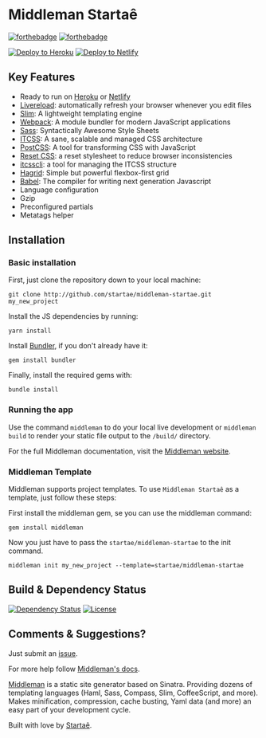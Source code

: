 # Middleman Startaê

[![forthebadge](http://forthebadge.com/images/badges/fuck-it-ship-it.svg)](http://www.startae.com)
[![forthebadge](http://forthebadge.com/images/badges/built-with-love.svg)](http://www.startae.com)

[![Deploy to Heroku](https://www.herokucdn.com/deploy/button.svg)](https://heroku.com/deploy?template=https://github.com/startae/middleman-startae/tree/master)
[![Deploy to Netlify](https://www.netlify.com/img/deploy/button.svg)](https://app.netlify.com/start/deploy?repository=https://github.com/startae/middleman-startae)

## Key Features

* Ready to run on [Heroku](http://www.heroku.com) or [Netlify](http://www.netlify.com)
* [Livereload](http://livereload.com): automatically refresh your browser whenever you edit files
* [Slim](http://slim-lang.com): A lightweight templating engine
* [Webpack](https://webpack.js.org/): A module bundler for modern JavaScript applications
* [Sass](http://sass-lang.com): Syntactically Awesome Style Sheets
* [ITCSS](http://csswizardry.net/talks/2014/11/itcss-dafed.pdf): A sane, scalable and managed CSS architecture
* [PostCSS](http://postcss.org/): A tool for transforming CSS with JavaScript
* [Reset CSS](http://meyerweb.com/eric/tools/css/reset/): a reset stylesheet to reduce browser inconsistencies
* [itcsscli](http://itcsscli.github.io/itcsscli.com/): a tool for managing the ITCSS structure
* [Hagrid](https://github.com/fspoettel/hagrid): Simple but powerful flexbox-first grid
* [Babel](https://babeljs.io/): The compiler for writing next generation Javascript
* Language configuration
* Gzip
* Preconfigured partials
* Metatags helper

## Installation

### Basic installation

First, just clone the repository down to your local machine:

```
git clone http://github.com/startae/middleman-startae.git my_new_project
```

Install the JS dependencies by running:

```
yarn install
```

Install [Bundler](http://gembundler.com/), if you don't already have it:

```
gem install bundler
```

Finally, install the required gems with:

```
bundle install
```

### Running the app

Use the command ```middleman``` to do your local live development or ```middleman build``` to render your static file output to the ```/build/``` directory.

For the full Middleman documentation, visit the [Middleman website](http://middlemanapp.com/).

### Middleman Template

Middleman supports project templates. To use ```Middleman Startaê``` as a template, just follow these steps:

First install the middleman gem, se you can use the middleman command:

```
gem install middleman
```

Now you just have to pass the `startae/middleman-startae` to the init command.

```
middleman init my_new_project --template=startae/middleman-startae
```

## Build & Dependency Status

[![Dependency Status](http://img.shields.io/gemnasium/startae/middleman-startae.svg?style=flat)](https://gemnasium.com/startae/middleman-startae)
[![License](http://img.shields.io/badge/license-MIT-blue.svg?style=flat)](/)


## Comments & Suggestions?

Just submit an [issue](https://github.com/startae/middleman-startae/issues).

For more help follow [Middleman's docs](https://middlemanapp.com/basics/install/).

[Middleman](http://middlemanapp.com/) is a static site generator based on Sinatra. Providing dozens of templating languages (Haml, Sass, Compass, Slim, CoffeeScript, and more). Makes minification, compression, cache busting, Yaml data (and more) an easy part of your development cycle.

Built with love by [Startaê](https://startae.com/).
